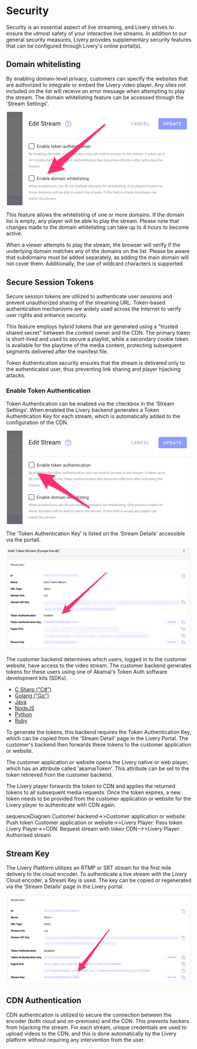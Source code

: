 # Security 

Security is an essential aspect of live streaming, and Livery strives to ensure the utmost safety of your interactive live streams. In addition to our general security measures, Livery provides supplementary security features that can be configured through Livery's online portal(s).

## Domain whitelisting
By enabling domain-level privacy, customers can specify the websites that are authorized to integrate or embed the Livery video player. Any sites not included on the list will receive an error message when attempting to play the stream. The domain whitelisting feature can be accessed through the 'Stream Settings'.

<p align="center">
<img src="security/Domain-Whitelist-1.png" width="500"/>
</p>

This feature allows the whitelisting of one or more domains. If the domain list is empty, any player will be able to play the stream. Please note that changes made to the domain whitelisting can take up to 4 hours to become active.

When a viewer attempts to play the stream, the browser will verify if the underlying domain matches any of the domains on the list. Please be aware that subdomains must be added separately, as adding the main domain will not cover them. Additionally, the use of wildcard characters is supported

## Secure Session Tokens
Secure session tokens are utilized to authenticate user sessions and prevent unauthorized sharing of the streaming URL. Token-based authentication mechanisms are widely used across the Internet to verify user rights and enhance security.

This feature employs hybrid tokens that are generated using a "trusted shared secret" between the content owner and the CDN. The primary token is short-lived and used to secure a playlist, while a secondary cookie token is available for the playtime of the media content, protecting subsequent segments delivered after the manifest file.

Token Authentication security ensures that the stream is delivered only to the authenticated user, thus preventing link sharing and player hijacking attacks.

### Enable Token Authentication
Token Authentication can be enabled via the checkbox in the ‘Stream Settings’. When enabled the Livery backend generates a Token Authentication Key for each stream, which is automatically added to the configuration of the CDN.  

<p align="center">
<img src="security/Token-Auth-1.png" width="500"/>
</p>

The ‘Token Authentication Key’ is listed on the ‘Stream Details’ accessible via the portall. 

<p align="center">
<img src="security/Token-Auth-2.png" width="500"/>
</p>

The customer backend determines which users, logged in to the customer website, have access to the video stream. The customer backend generates tokens for these users using one of Akamai's Token Auth software development kits (SDKs). 

- [C Sharp ("C#")](https://github.com/BookBeat/EdgeAuth-Token-CSharp)
- [Golang ("Go")](https://github.com/mobilerider/EdgeAuth-Token-Golang)
- [Java](https://github.com/akamai/EdgeAuth-Token-Java)
- [NodeJS](https://github.com/akamai/EdgeAuth-Token-Node)
- [Python](https://github.com/akamai/EdgeAuth-Token-Python)
- [Ruby](https://github.com/akamai/EdgeAuth-Token-Ruby)

To generate the tokens, this backend requires the Token Authentication Key, which can be copied from the ‘Stream Detail’ page in the Livery Portal. The customer's backend then forwards these tokens to the customer application or website.

The customer application or website opens the Livery native or web player, which has an attribute called 'akamaiToken'. This attribute can be set to the token retrieved from the customer backend.

The Livery player forwards the token to CDN and applies the returned tokens to all subsequent media requests. Once the token expires, a new token needs to be provided from the customer application or website for the Livery player to authenticate with CDN again.

sequenceDiagram
    Customer backend->>Customer application or website: Push token
    Customer application or website->>Livery Player: Pass token
    Livery Player->>CDN: Request stream with token
    CDN-->>Livery Player: Authorised stream

## Stream Key
The Livery Platform utilizes an RTMP or SRT stream for the first mile delivery to the cloud encoder. To authenticate a live stream with the Livery Cloud encoder, a Stream Key is used. The key can be copied or regenerated via the ‘Stream Details’ page in the Livery portal. 

<p align="center">
<img src="security/Stream-Key-1.png" width="500"/>
</p>

## CDN Authentication
CDN authentication is utilized to secure the connection between the encoder (both cloud and on-premises) and the CDN. This prevents hackers from hijacking the stream. For each stream, unique credentials are used to upload videos to the CDN, and this is done automatically by the Livery platform without requiring any intervention from the user.
